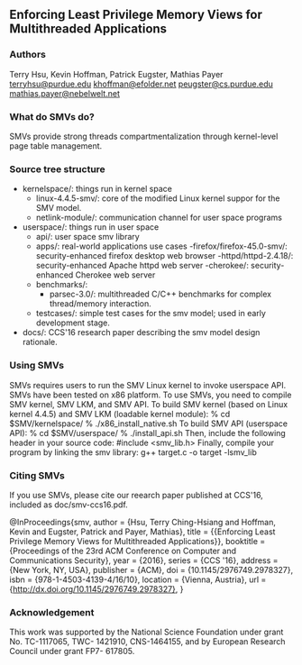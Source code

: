 Enforcing Least Privilege Memory Views for Multithreaded Applications
---------------------------------------------------------------------

### Authors ### 
Terry Hsu, Kevin Hoffman, Patrick Eugster, Mathias Payer
<terryhsu@purdue.edu>
<khoffman@efolder.net>
<peugster@cs.purdue.edu>
<mathias.payer@nebelwelt.net>

### What do SMVs do? ###
SMVs provide strong threads compartmentalization through kernel-level page table management.

### Source tree structure ###
- kernelspace/: things run in kernel space      
    - linux-4.4.5-smv/: core of the modified Linux kernel suppor for the SMV model.       
    - netlink-module/: communication channel for user space programs
- userspace/: things run in user space         
    - api/: user space smv library
    - apps/: real-world applications use cases
        -firefox/firefox-45.0-smv/: security-enhanced firefox desktop web browser
        -httpd/httpd-2.4.18/: security-enhanced Apache httpd web server
        -cherokee/: security-enhanced Cherokee web server        
    - benchmarks/: 
        - parsec-3.0/: multithreaded C/C++ benchmarks for complex thread/memory interaction.
    - testcases/: simple test cases for the smv model; used in early development stage.        
- docs/: CCS'16 research paper describing the smv model design rationale.

### Using SMVs ###  
SMVs requires users to run the SMV Linux kernel to invoke userspace API. SMVs have been tested on x86 platform.
To use SMVs, you need to compile SMV kernel, SMV LKM, and SMV API.
    To build SMV kernel (based on Linux kernel 4.4.5) and SMV LKM (loadable kernel module):
        % cd $SMV/kernelspace/
        % ./x86_install_native.sh
    To build SMV API (userspace API):
        % cd $SMV/userspace/
        % ./install_api.sh
Then, include the following header in your source code:
    #include <smv_lib.h>
Finally, compile your program by linking the smv library:
    g++ target.c -o target -lsmv_lib

### Citing SMVs ###       
If you use SMVs, please cite our reearch paper published at CCS'16, included as doc/smv-ccs16.pdf.

@InProceedings{smv,
    author    = {Hsu, Terry Ching-Hsiang and Hoffman, Kevin and Eugster, Patrick and Payer, Mathias},
    title     = {{Enforcing Least Privilege Memory Views for Multithreaded Applications}},
    booktitle = {Proceedings of the 23rd ACM Conference on Computer and Communications Security},
    year      = {2016},
    series    = {CCS '16},
    address   = {New York, NY, USA},
    publisher = {ACM},
    doi       = {10.1145/2976749.2978327},
    isbn      = {978-1-4503-4139-4/16/10},
    location  = {Vienna, Austria},
    url       = {http://dx.doi.org/10.1145/2976749.2978327},
}

### Acknowledgement ###
This work was supported by the National Science Foundation under grant No. TC-1117065, TWC- 1421910, CNS-1464155, 
and by European Research Council under grant FP7- 617805.

